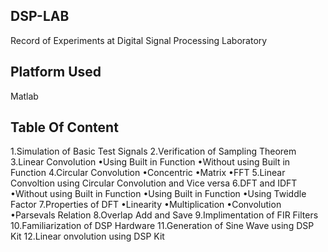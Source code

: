 ## DSP-LAB
Record of Experiments at Digital Signal Processing Laboratory
## Platform Used 
Matlab 
## Table Of Content 
1.Simulation of Basic Test Signals
2.Verification of Sampling Theorem
3.Linear Convolution
    •Using Built in Function
    •Without using Built in Function
4.Circular Convolution
    •Concentric
    •Matrix
    •FFT
5.Linear Convoltion using Circular   Convolution and Vice versa
6.DFT and IDFT
    •Without using Built in Function
    •Using Built in Function
    •Using Twiddle Factor
7.Properties of DFT
    •Linearity
    •Multiplication
    •Convolution
    •Parsevals Relation
8.Overlap Add and Save
9.Implimentation of FIR Filters
10.Familiarization of DSP Hardware
11.Generation of Sine Wave using DSP Kit
12.Linear onvolution using DSP Kit


